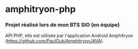 # amphitryon-php

### Projet réalisé lors de mon BTS SIO (en équipe)

API PHP, elle est utilisée par l'application Android Amphitryon (https://github.com/PaulGub/AmphitryonJAVA).
